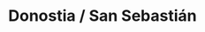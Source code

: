 ---
title: Donostia / San Sebastián
url: /donostia-san-sebastian/
latitude: 43.322
longitude: -1.984
---